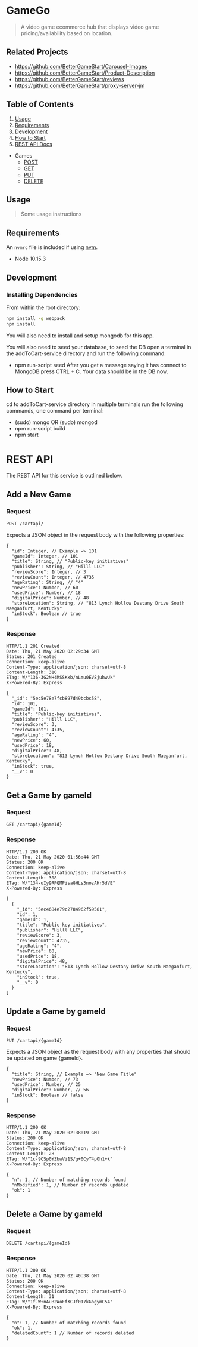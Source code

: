 # GameGo

> A video game ecommerce hub that displays video game pricing/availability based on location. 

## Related Projects

  - https://github.com/BetterGameStart/Carousel-Images
  - https://github.com/BetterGameStart/Product-Description
  - https://github.com/BetterGameStart/reviews
  - https://github.com/BetterGameStart/proxy-server-jm

## Table of Contents

1. [Usage](#Usage)
1. [Requirements](#requirements)
1. [Development](#development)
1. [How to Start](#how-to-start)
1. [REST API Docs](#rest-api)
  * Games
    * [POST](#add-a-new-game)
    * [GET](#get-a-game-by-gameid)
    * [PUT](#update-a-game-by-gameid)
    * [DELETE](#delete-a-game-by-gameid)

## Usage

> Some usage instructions

## Requirements

An `nvmrc` file is included if using [nvm](https://github.com/creationix/nvm).

- Node 10.15.3

## Development

### Installing Dependencies

From within the root directory:

```sh
npm install -g webpack
npm install
```

You will also need to install and setup mongodb for this app.

You will also need to seed your database, to seed the DB open a terminal in the addToCart-service directory and run the following command:
- npm run-script seed
After you get a message saying it has connect to MongoDB press CTRL + C. Your data should be in the DB now.


## How to Start
cd to addToCart-service directory
in multiple terminals run the following commands, one command per terminal:
- (sudo) mongo OR (sudo) mongod
- npm run-script build
- npm start

# REST API
The REST API for this service is outlined below.

## Add a New Game
### Request
`POST /cartapi/`

Expects a JSON object in the request body with the following properties:

    {
      "id": Integer, // Example => 101
      "gameId": Integer, // 101
      "title": String, // "Public-key initiatives"
      "publisher": String, // "Hilll LLC"
      "reviewScore": Integer, // 3
      "reviewCount": Integer, // 4735
      "ageRating": String, // "4"
      "newPrice": Number, // 60
      "usedPrice": Number, // 18
      "digitalPrice": Number, // 48
      "storeLocation": String, // "813 Lynch Hollow Destany Drive South Maeganfurt, Kentucky"
      "inStock": Boolean // true
    }

### Response
    HTTP/1.1 201 Created
    Date: Thu, 21 May 2020 02:29:34 GMT
    Status: 201 Created
    Connection: keep-alive
    Content-Type: application/json; charset=utf-8
    Content-Length: 310
    ETag: W/"136-3G2NH4MSSKxb/nLmu0EV8juhwUk"
    X-Powered-By: Express

    {
      "_id": "5ec5e78e7fcb897d49bcbc58",
      "id": 101,
      "gameId": 101,
      "title": "Public-key initiatives",
      "publisher": "Hilll LLC",
      "reviewScore": 3,
      "reviewCount": 4735,
      "ageRating": "4",
      "newPrice": 60,
      "usedPrice": 18,
      "digitalPrice": 48,
      "storeLocation": "813 Lynch Hollow Destany Drive South Maeganfurt, Kentucky",
      "inStock": true,
      "__v": 0
    }

## Get a Game by gameId
### Request
`GET /cartapi/{gameId}`

### Response
    HTTP/1.1 200 OK
    Date: Thu, 21 May 2020 01:56:44 GMT
    Status: 200 OK
    Connection: keep-alive
    Content-Type: application/json; charset=utf-8
    Content-Length: 308
    ETag: W/"134-uIy9RPQMPisaGHLs3nozAHr5dVE"
    X-Powered-By: Express

    [
      {
        "_id": "5ec4684e79c2784962f59581",
        "id": 1,
        "gameId": 1,
        "title": "Public-key initiatives",
        "publisher": "Hilll LLC",
        "reviewScore": 3,
        "reviewCount": 4735,
        "ageRating": "4",
        "newPrice": 60,
        "usedPrice": 18,
        "digitalPrice": 48,
        "storeLocation": "813 Lynch Hollow Destany Drive South Maeganfurt, Kentucky",
        "inStock": true,
        "__v": 0
      }
    ]

## Update a Game by gameId
### Request
`PUT /cartapi/{gameId}`

Expects a JSON object as the request body with any properties that should be updated on game {gameId}.

    {
      "title": String, // Example => "New Game Title"
      "newPrice": Number, // 73
      "usedPrice": Number, // 25
      "digitalPrice": Number, // 56
      "inStock": Boolean // false
    }

### Response
    HTTP/1.1 200 OK
    Date: Thu, 21 May 2020 02:38:19 GMT
    Status: 200 OK
    Connection: keep-alive
    Content-Type: application/json; charset=utf-8
    Content-Length: 28
    ETag: W/"1c-9CSp0YZbwVi1S/g+0CyT4pOh1+k"
    X-Powered-By: Express

    {
      "n": 1, // Number of matching records found
      "nModified": 1, // Number of records updated
      "ok": 1
    }

## Delete a Game by gameId
### Request
`DELETE /cartapi/{gameId}`

### Response
    HTTP/1.1 200 OK
    Date: Thu, 21 May 2020 02:40:38 GMT
    Status: 200 OK
    Connection: keep-alive
    Content-Type: application/json; charset=utf-8
    Content-Length: 31
    ETag: W/"1f-W+nAuB2WoFfXCJf017kGogymC54"
    X-Powered-By: Express

    {
      "n": 1, // Number of matching records found
      "ok": 1,
      "deletedCount": 1 // Number of records deleted
    }
